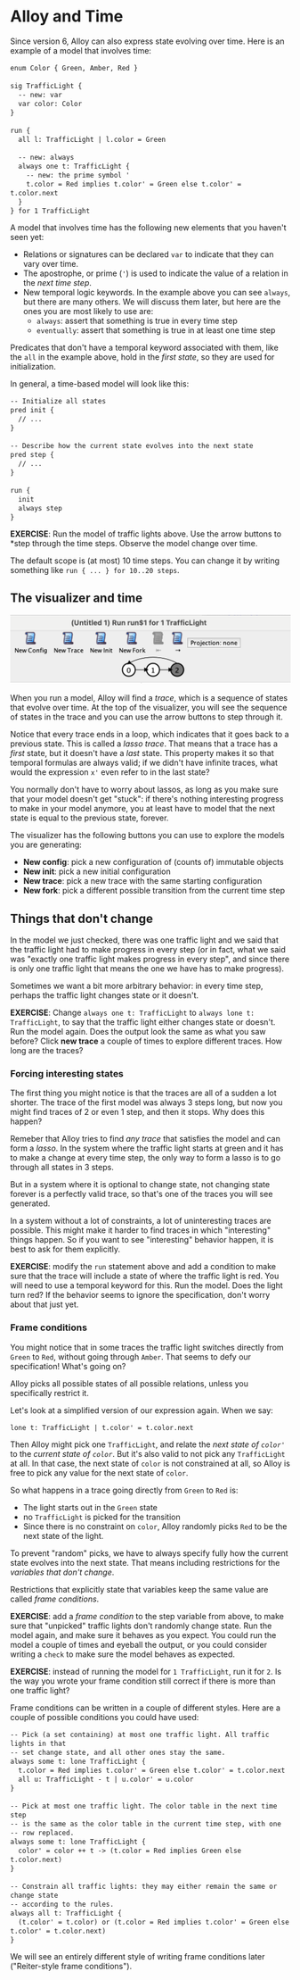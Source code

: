 # Alloy and Time

Since version 6, Alloy can also express state evolving over time.
Here is an example of a model that involves time:

```alloy
enum Color { Green, Amber, Red }

sig TrafficLight {
  -- new: var
  var color: Color
}

run {
  all l: TrafficLight | l.color = Green

  -- new: always
  always one t: TrafficLight {
    -- new: the prime symbol '
    t.color = Red implies t.color' = Green else t.color' = t.color.next
  }
} for 1 TrafficLight
```

A model that involves time has the following new elements
that you haven't seen yet:

- Relations or signatures can be declared `var` to indicate that they
  can vary over time.
- The apostrophe, or prime (`'`) is used to indicate the value of a
  relation in the *next time step*.
- New temporal logic keywords. In the example above you can see `always`,
  but there are many others. We will discuss them later, but here are
  the ones you are most likely to use are:
  - `always`: assert that something is true in every time step
  - `eventually`: assert that something is true in at least one time step

Predicates that don't have a temporal keyword associated with them, like
the `all` in the example above, hold in the *first state*, so they are used
for initialization.

In general, a time-based model will look like this:

```alloy
-- Initialize all states
pred init {
  // ...
}

-- Describe how the current state evolves into the next state
pred step {
  // ...
}

run {
  init
  always step
}
```

**EXERCISE**: Run the model of traffic lights above. Use the arrow buttons to
*step through the time steps. Observe the model change over time.

The default scope is (at most) 10 time steps. You can change it by writing
something like `run { ... } for 10..20 steps`.

## The visualizer and time

![The lasso](lasso.png)

When you run a model, Alloy will find a *trace*, which is a sequence of
states that evolve over time. At the top of the visualizer, you will
see the sequence of states in the trace and you can use the arrow
buttons to step through it.

Notice that every trace ends in a loop, which indicates that it goes back to a
previous state. This is called a *lasso trace*. That means that a trace has a
*first* state, but it doesn't have a *last* state. This property makes it so that temporal
formulas are always valid; if we didn't have infinite traces, what would the
expression `x'` even refer to in the last state?

You normally don't have to worry about lassos, as long as you make sure that
your model doesn't get "stuck": if there's nothing interesting progress to make
in your model anymore, you at least have to model that the next state is equal
to the previous state, forever.

The visualizer has the following buttons you can use to explore the models
you are generating:

- **New config**: pick a new configuration of (counts of) immutable objects
- **New init**: pick a new initial configuration
- **New trace**: pick a new trace with the same starting configuration
- **New fork**: pick a different possible transition from the current time step

## Things that don't change

In the model we just checked, there was one traffic light and we said that the
traffic light had to make progress in every step (or in fact, what we said was
"exactly one traffic light makes progress in every step", and since there is
only one traffic light that means the one we have has to make progress).

Sometimes we want a bit more arbitrary behavior: in every time
step, perhaps the traffic light changes state or it doesn't.

**EXERCISE**: Change `always one t: TrafficLight` to `always lone t:
TrafficLight`, to say that the traffic light either changes state or
doesn't. Run the model again. Does the output look the same as what you
saw before? Click **new trace** a couple of times to explore different
traces. How long are the traces?

### Forcing interesting states

The first thing you might notice is that the traces are all of a sudden a lot
shorter. The trace of the first model was always 3 steps long, but now you might
find traces of 2 or even 1 step, and then it stops. Why does this happen?

Remeber that Alloy tries to find *any trace* that satisfies the model and can
form a *lasso*. In the system where the traffic light starts at green and it has
to make a change at every time step, the only way to form a lasso is to go
through all states in 3 steps.

But in a system where it is optional to change state, not changing state forever
is a perfectly valid trace, so that's one of the traces you will see generated.

In a system without a lot of constraints, a lot of uninteresting traces are
possible. This might make it harder to find traces in which "interesting" things
happen. So if you want to see "interesting" behavior happen, it is best to
ask for them explicitly.

**EXERCISE**: modify the `run` statement above and add a condition to make sure
that the trace will include a state of where the traffic light is red. You will
need to use a temporal keyword for this. Run the model. Does the light turn red?
If the behavior seems to ignore the specification, don't worry about that just yet.

### Frame conditions

You might notice that in some traces the traffic light switches directly from
`Green` to `Red`, without going through `Amber`. That seems to defy our
specification! What's going on?

Alloy picks all possible states of all possible relations, unless you
specifically restrict it.

Let's look at a simplified version of our expression again. When we say:

```alloy
lone t: TrafficLight | t.color' = t.color.next
```

Then Alloy might pick one `TrafficLight`, and relate the *next state of
`color'`* to the *current state of `color`*. But it's also valid to not pick any
`TrafficLight` at all. In that case, the next state of `color` is not constrained
at all, so Alloy is free to pick any value for the next state of `color`.

So what happens in a trace going directly from `Green` to `Red` is:

- The light starts out in the `Green` state
- no `TrafficLight` is picked for the transition
- Since there is no constraint on `color`, Alloy randomly picks `Red` to be the
  next state of the light.

To prevent "random" picks, we have to always specify fully how the current state
evolves into the next state. That means including restrictions for the *variables
that don't change*.

Restrictions that explicitly state that variables keep the same value are
called *frame conditions*.

**EXERCISE**: add a *frame condition* to the step variable from above,
to make sure that "unpicked" traffic lights don't randomly change state.
Run the model again, and make sure it behaves as you expect. You could run the
model a couple of times and eyeball the output, or you could consider writing a
`check` to make sure the model behaves as expected.

**EXERCISE**: instead of running the model for `1 TrafficLight`, run it
for `2`. Is the way you wrote your frame condition still correct if there is
more than one traffic light?

Frame conditions can be written in a couple of different styles. Here are
a couple of possible conditions you could have used:

```alloy
-- Pick (a set containing) at most one traffic light. All traffic lights in that
-- set change state, and all other ones stay the same.
always some t: lone TrafficLight {
  t.color = Red implies t.color' = Green else t.color' = t.color.next
  all u: TrafficLight - t | u.color' = u.color
}

-- Pick at most one traffic light. The color table in the next time step
-- is the same as the color table in the current time step, with one
-- row replaced.
always some t: lone TrafficLight {
  color' = color ++ t -> (t.color = Red implies Green else t.color.next)
}

-- Constrain all traffic lights: they may either remain the same or change state
-- according to the rules.
always all t: TrafficLight {
  (t.color' = t.color) or (t.color = Red implies t.color' = Green else t.color' = t.color.next)
}
```

We will see an entirely different style of writing frame conditions later
("Reiter-style frame conditions").
